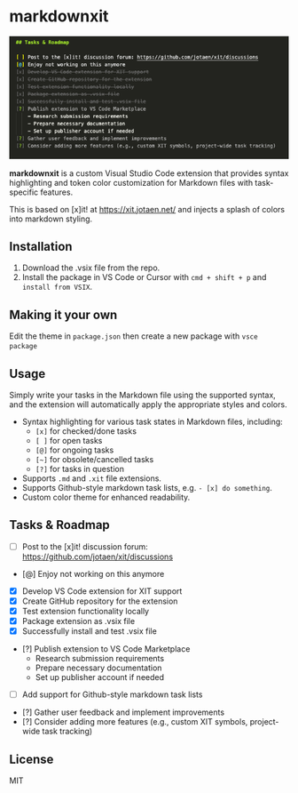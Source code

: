 # markdownxit

![markdownxit](https://github.com/janzheng/markdownxit/blob/master/sample.png?raw=true)

**markdownxit** is a custom Visual Studio Code extension that provides syntax highlighting and token color customization for Markdown files with task-specific features.

This is based on [x]it! at https://xit.jotaen.net/ and injects a splash of colors into markdown styling.


## Installation

1. Download the .vsix file from the repo.
2. Install the package in VS Code or Cursor with `cmd + shift + p` and `install from VSIX`.


## Making it your own

Edit the theme in `package.json` then create a new package with `vsce package`


## Usage

Simply write your tasks in the Markdown file using the supported syntax, and the extension will automatically apply the appropriate styles and colors.

- Syntax highlighting for various task states in Markdown files, including:
  - `[x]` for checked/done tasks
  - `[ ]` for open tasks
  - `[@]` for ongoing tasks
  - `[~]` for obsolete/cancelled tasks
  - `[?]` for tasks in question
- Supports `.md` and `.xit` file extensions.
- Supports Github-style markdown task lists, e.g. `- [x] do something`.
- Custom color theme for enhanced readability.

## Tasks & Roadmap

- [ ] Post to the [x]it! discussion forum: https://github.com/jotaen/xit/discussions
- [@] Enjoy not working on this anymore
- [x] Develop VS Code extension for XIT support
- [x] Create GitHub repository for the extension
- [x] Test extension functionality locally
- [x] Package extension as .vsix file
- [x] Successfully install and test .vsix file
- [?] Publish extension to VS Code Marketplace
    - Research submission requirements
    - Prepare necessary documentation
    - Set up publisher account if needed
- [ ] Add support for Github-style markdown task lists
- [?] Gather user feedback and implement improvements
- [?] Consider adding more features (e.g., custom XIT symbols, project-wide task tracking)




## License

MIT

